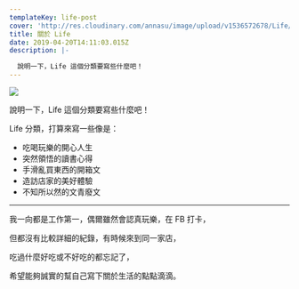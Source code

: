 ```yaml
---
templateKey: life-post
cover: 'http://res.cloudinary.com/annasu/image/upload/v1536572678/Life/life.jpg'
title: 關於 Life
date: 2019-04-20T14:11:03.015Z
description: |-

  說明一下，Life 這個分類要寫些什麼吧！
---
```

![](http://res.cloudinary.com/annasu/image/upload/v1536572678/Life/life.jpg)

說明一下，Life 這個分類要寫些什麼吧！

Life 分類，打算來寫一些像是：

* 吃喝玩樂的開心人生
* 突然領悟的讀書心得
* 手滑亂買東西的開箱文
* 造訪店家的美好體驗
* 不知所以然的文青廢文

---

我一向都是工作第一，偶爾雖然會認真玩樂，在 FB 打卡，

但都沒有比較詳細的紀錄，有時候來到同一家店，

吃過什麼好吃或不好吃的都忘記了，

希望能夠誠實的幫自己寫下關於生活的點點滴滴。
